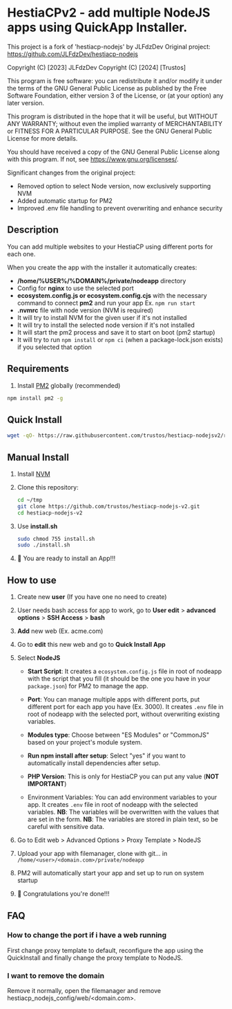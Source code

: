 # HestiaCPv2 - add multiple NodeJS apps using QuickApp Installer.

This project is a fork of 'hestiacp-nodejs' by JLFdzDev
Original project: https://github.com/JLFdzDev/hestiacp-nodejs

Copyright (C) [2023] JLFdzDev
Copyright (C) [2024] [Trustos]

This program is free software: you can redistribute it and/or modify
it under the terms of the GNU General Public License as published by
the Free Software Foundation, either version 3 of the License, or
(at your option) any later version.

This program is distributed in the hope that it will be useful,
but WITHOUT ANY WARRANTY; without even the implied warranty of
MERCHANTABILITY or FITNESS FOR A PARTICULAR PURPOSE.  See the
GNU General Public License for more details.

You should have received a copy of the GNU General Public License
along with this program.  If not, see <https://www.gnu.org/licenses/>.

Significant changes from the original project:
- Removed option to select Node version, now exclusively supporting NVM
- Added automatic startup for PM2
- Improved .env file handling to prevent overwriting and enhance security

## Description

You can add multiple websites to your HestiaCP using different ports for each one.

When you create the app with the installer it automatically creates:
* **/home/%USER%/%DOMAIN%/private/nodeapp** directory
* Config for **nginx** to use the selected port
* **ecosystem.config.js or ecosystem.config.cjs** with the necessary command to connect **pm2** and run your app Ex. `npm run start`
* **.nvmrc** file with node version (NVM is required)
* It will try to install NVM for the given user if it's not installed
* It will try to install the selected node version if it's not installed
* It will start the pm2 process and save it to start on boot (pm2 startup)
* It will try to run `npm install` or `npm ci` (when a package-lock.json exists) if you selected that option

## Requirements
1. Install [PM2](https://pm2.keymetrics.io/) globally (recommended)
  ```bash
  npm install pm2 -g
  ```

## Quick Install

```bash
wget -qO- https://raw.githubusercontent.com/trustos/hestiacp-nodejsv2/refs/heads/main/quickinstall-ubuntu.sh | sudo bash
```

## Manual Install

1. Install [NVM](https://github.com/nvm-sh/nvm#installing-and-updating)
2. Clone this repository:
	```bash
	cd ~/tmp
	git clone https://github.com/trustos/hestiacp-nodejs-v2.git
	cd hestiacp-nodejs-v2
	```

4. Use **install.sh**
	```bash
	sudo chmod 755 install.sh
	sudo ./install.sh
	```

5. 🚀 You are ready to install an App!!!

## How to use

1. Create new **user** (If you have one no need to create)
2. User needs bash access for app to work, go to **User edit** > **advanced options** > **SSH Access** > **bash**
3. **Add** new web (Ex. acme.com)
4. Go to **edit** this new web and go to **Quick Install App**
5. Select **NodeJS**
   * **Start Script**: It creates a `ecosystem.config.js` file in root of nodeapp with the script that you fill (it should be the one you have in your `package.json`) for PM2 to manage the app.

   * **Port**: You can manage multiple apps with different ports, put different port for each app you have (Ex. 3000).
   It creates `.env` file in root of nodeapp with the selected port, without overwriting existing variables.

   * **Modules type**: Choose between "ES Modules" or "CommonJS" based on your project's module system.

   * **Run npm install after setup**: Select "yes" if you want to automatically install dependencies after setup.

   * **PHP Version**: This is only for HestiaCP you can put any value (**NOT IMPORTANT**)

   * Environment Variables: You can add environment variables to your app. It creates `.env` file in root of nodeapp with the selected variables.
   **NB**: The variables will be overwritten with the values that are set in the form.
   **NB**: The variables are stored in plain text, so be careful with sensitive data.

6. Go to Edit web > Advanced Options > Proxy Template > NodeJS
7. Upload your app with filemanager, clone with git... in `/home/<user>/<domain.com>/private/nodeapp`
8. PM2 will automatically start your app and set up to run on system startup
9. 🎉 Congratulations you're done!!!

## FAQ

### How to change the port if i have a web running

First change proxy template to default, reconfigure the app using the QuickInstall and finally change the proxy template to NodeJS.

### I want to remove the domain

Remove it normally, open the filemanager and remove hestiacp_nodejs_config/web/<domain.com>.
